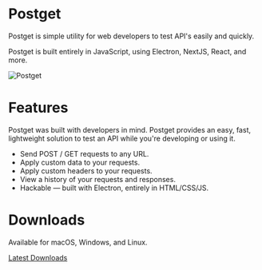 # Postget

Postget is simple utility for web developers to test API's easily and quickly.

Postget is built entirely in JavaScript, using Electron, NextJS, React, and more.

![Postget](https://i.imgur.com/OvqdVX8.png)

# Features

Postget was built with developers in mind. Postget provides an easy, fast, lightweight solution to test an API while you're developing or using it.

-   Send POST / GET requests to any URL.
-   Apply custom data to your requests.
-   Apply custom headers to your requests.
-   View a history of your requests and responses.
-   Hackable — built with Electron, entirely in HTML/CSS/JS.

# Downloads

Available for macOS, Windows, and Linux.

[Latest Downloads](https://github.com/al5ina5/postget/releases)
